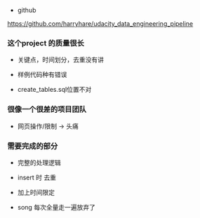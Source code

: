 * github

https://github.com/harryhare/udacity_data_engineering_pipeline


### 这个project 的质量很长

* 关键点，时间划分，去重没有讲

* 样例代码种有错误

* create_tables.sql位置不对



### 很像一个很差的项目团队

* 网页操作/限制 -> 头痛



### 需要完成的部分


* 完整的处理逻辑

* insert 时 去重

* 加上时间限定

* song 每次全量走一遍放弃了


